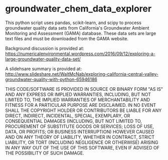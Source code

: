 # groundwater_chem_data_explorer
This python script uses pandas, scikit-learn, and scipy to process groundwater quality data sets from California's Groundwater Ambient Monitoring and Assessment (GAMA) database. These data sets are large text files and must be downloaded from the GAMA website.

Background discussion is provided at: https://numericalenvironmental.wordpress.com/2016/09/12/exploring-a-large-groundwater-quality-data-set/

A slidehsare summary is provided at: http://www.slideshare.net/WaltMcNab/exploring-california-central-valley-groundwater-quality-with-python-65946186

THIS CODE/SOFTWARE IS PROVIDED IN SOURCE OR BINARY FORM "AS IS" AND ANY EXPRESS OR IMPLIED WARRANTIES, INCLUDING, BUT NOT LIMITED TO, THE IMPLIED WARRANTIES OF MERCHANTABILITY AND FITNESS FOR A PARTICULAR PURPOSE ARE DISCLAIMED. IN NO EVENT SHALL THE COPYRIGHT HOLDER OR CONTRIBUTORS BE LIABLE FOR ANY DIRECT, INDIRECT, INCIDENTAL, SPECIAL, EXEMPLARY, OR CONSEQUENTIAL DAMAGES (INCLUDING, BUT NOT LIMITED TO, PROCUREMENT OF SUBSTITUTE GOODS OR SERVICES; LOSS OF USE, DATA, OR PROFITS; OR BUSINESS INTERRUPTION) HOWEVER CAUSED AND ON ANY THEORY OF LIABILITY, WHETHER IN CONTRACT, STRICT LIABILITY, OR TORT (INCLUDING NEGLIGENCE OR OTHERWISE) ARISING IN ANY WAY OUT OF THE USE OF THIS SOFTWARE, EVEN IF ADVISED OF THE POSSIBILITY OF SUCH DAMAGE.

